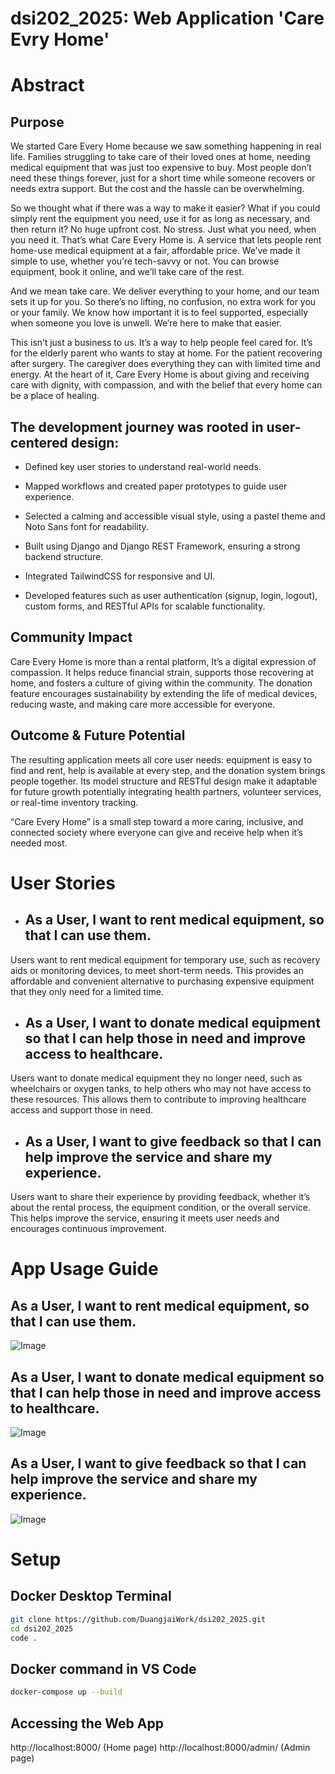 # dsi202_2025: Web Application 'Care Evry Home'
# Abstract
## Purpose
We started Care Every Home because we saw something happening in real life. Families struggling to take care of their loved ones at home, needing medical equipment that was just too expensive to buy. Most people don’t need these things forever, just for a short time while someone recovers or needs extra support. But the cost and the hassle can be overwhelming.

So we thought what if there was a way to make it easier? What if you could simply rent the equipment you need, use it for as long as necessary, and then return it? No huge upfront cost. No stress. Just what you need, when you need it. That’s what Care Every Home is. A service that lets people rent home-use medical equipment at a fair, affordable price. We’ve made it simple to use, whether you’re tech-savvy or not. You can browse equipment, book it online, and we’ll take care of the rest. 

And we mean take care. We deliver everything to your home, and our team sets it up for you. So there’s no lifting, no confusion, no extra work for you or your family. We know how important it is to feel supported, especially when someone you love is unwell. We’re here to make that easier.

This isn’t just a business to us. It’s a way to help people feel cared for. It’s for the elderly parent who wants to stay at home. For the patient recovering after surgery. The caregiver does everything they can with limited time and energy. At the heart of it, Care Every Home is about giving and receiving care with dignity, with compassion, and with the belief that every home can be a place of healing.

## The development journey was rooted in user-centered design:

- Defined key user stories to understand real-world needs.

- Mapped workflows and created paper prototypes to guide user experience.

- Selected a calming and accessible visual style, using a pastel theme and Noto Sans font for readability.

- Built using Django and Django REST Framework, ensuring a strong backend structure.

- Integrated TailwindCSS for responsive and UI.

- Developed features such as user authentication (signup, login, logout), custom forms, and RESTful APIs for scalable functionality.

## Community Impact
Care Every Home is more than a rental platform, It’s a digital expression of compassion. It helps reduce financial strain, supports those recovering at home, and fosters a culture of giving within the community. The donation feature encourages sustainability by extending the life of medical devices, reducing waste, and making care more accessible for everyone.

## Outcome & Future Potential
The resulting application meets all core user needs: equipment is easy to find and rent, help is available at every step, and the donation system brings people together. Its model structure and RESTful design make it adaptable for future growth potentially integrating health partners, volunteer services, or real-time inventory tracking.

“Care Every Home” is a small step toward a more caring, inclusive, and connected society where everyone can give and receive help when it’s needed most.

# User Stories
- ## As a User, I want to rent medical equipment, so that I can use them.
Users want to rent medical equipment for temporary use, such as recovery aids or monitoring devices, to meet short-term needs. This provides an affordable and convenient alternative to purchasing expensive equipment that they only need for a limited time.
- ## As a User, I want to donate medical equipment so that I can help those in need and improve access to healthcare.
Users want to donate medical equipment they no longer need, such as wheelchairs or oxygen tanks, to help others who may not have access to these resources. This allows them to contribute to improving healthcare access and support those in need.
- ## As a User, I want to give feedback so that I can help improve the service and share my experience.
Users want to share their experience by providing feedback, whether it’s about the rental process, the equipment condition, or the overall service. This helps improve the service, ensuring it meets user needs and encourages continuous improvement.

# App Usage Guide
## As a User, I want to rent medical equipment, so that I can use them.
![Image](https://github.com/user-attachments/assets/1e8c1430-a6f1-4c6e-b748-fae925e63bc3)
## As a User, I want to donate medical equipment so that I can help those in need and improve access to healthcare.
![Image](https://github.com/user-attachments/assets/bf0b1d0e-cc50-416e-b28c-2ece83ec9a0f)
## As a User, I want to give feedback so that I can help improve the service and share my experience.
![Image](https://github.com/user-attachments/assets/7fba875d-3192-444e-b830-420ce594c4f1)

# Setup
## Docker Desktop Terminal
```bash
git clone https://github.com/DuangjaiWork/dsi202_2025.git
cd dsi202_2025
code .
```
## Docker command in VS Code
```bash
docker-compose up --build
```
## Accessing the Web App
http://localhost:8000/ (Home page)
http://localhost:8000/admin/ (Admin page)
